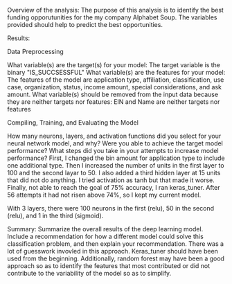 Overview of the analysis: The purpose of this analysis is to identify the best funding opporutunities for the my company Alphabet Soup. The variables provided should help to predict the best opportunities. 

Results: 

Data Preprocessing

What variable(s) are the target(s) for your model: The target variable is the binary "IS_SUCCSESSFUL"
What variable(s) are the features for your model: The features of the model are application type, affiliation, classification, use case, organization, status, income amount, special considerations, and ask amount. 
What variable(s) should be removed from the input data because they are neither targets nor features: EIN and Name are neither targets nor features

Compiling, Training, and Evaluating the Model

How many neurons, layers, and activation functions did you select for your neural network model, and why?
Were you able to achieve the target model performance?
What steps did you take in your attempts to increase model performance? First, I changed the bin amount for application type to include one additional type. Then I increased the number of units in the first layer to 100 and the second layar to 50. I also added a third hidden layer at 15 units that did not do anything. I tried activation as tanh but that made it worse. Finally, not able to reach the goal of 75% accuracy, I ran keras_tuner. After 56 attempts it had not risen above 74%, so I kept my current model. 

 With 3 layers, there were 100 neurons in the first (relu), 50 in the second (relu), and 1 in the third (sigmoid).

Summary: Summarize the overall results of the deep learning model. Include a recommendation for how a different model could solve this classification problem, and then explain your recommendation. There was a lot of guesswork invovled in this approach. Keras_tuner should have been used from the beginning. Additionally, random forest may have been a good approach so as to identify the features that most contributed or did not contribute to the variability of the model so as to simplify.